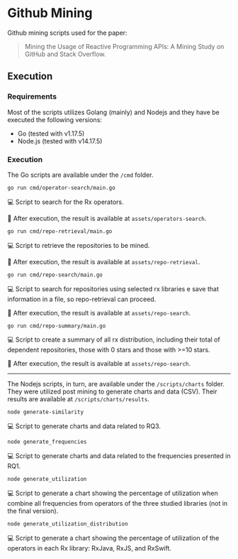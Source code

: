 # Github Mining
Github mining scripts used for the paper:
> Mining the Usage of Reactive Programming APIs: A Mining Study on GitHub and Stack Overflow.

## Execution
### Requirements
Most of the scripts utilizes Golang (mainly) and Nodejs and they have be executed the following versions:
* Go (tested with v1.17.5)
* Node.js (tested with v14.17.5)

### Execution
The Go scripts are available under the `/cmd` folder.

```sh
go run cmd/operator-search/main.go
```
:computer: Script to search for the Rx operators.

:floppy_disk: After execution, the result is available at `assets/operators-search`.
```sh
go run cmd/repo-retrieval/main.go
```
:computer: Script to retrieve the repositories to be mined.

:floppy_disk: After execution, the result is available at `assets/repo-retrieval`.
```sh
go run cmd/repo-search/main.go
```
:computer: Script to search for repositories using selected rx libraries e save that information in a file, so repo-retrieval can proceed.

:floppy_disk: After execution, the result is available at `assets/repo-search`.
```sh
go run cmd/repo-summary/main.go
```
:computer: Script to create a summary of all rx distribution, including their total of dependent repositories, those with 0 stars and those with >=10 stars.

:floppy_disk: After execution, the result is available at `assets/repo-search`.

---

The Nodejs scripts, in turn, are available under the `/scripts/charts` folder. They were utilized post mining to generate charts and
data (CSV). Their results are available at `/scripts/charts/results`.

```sh
node generate-similarity
```
:computer: Script to generate charts and data related to RQ3.

```sh
node generate_frequencies
```
:computer: Script to generate charts and data related to the frequencies presented in RQ1.

```sh
node generate_utilization
```
:computer: Script to generate a chart showing the percentage of utilization when combine all frequencies from operators of the three studied libraries (not in the final version).

```sh
node generate_utilization_distribution
```
:computer: Script to generate a chart showing the percentage of utilization of the operators in each Rx library: RxJava, RxJS, and RxSwift.
